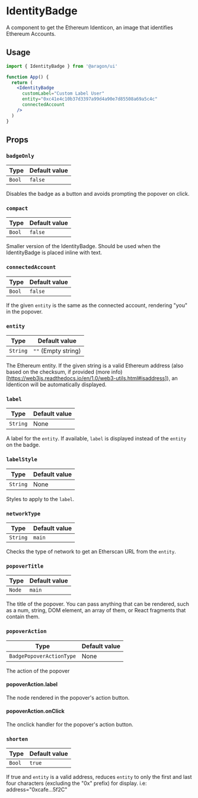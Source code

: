# IdentityBadge

A component to get the Ethereum Identicon, an image that identifies Ethereum Accounts.

## Usage

```jsx
import { IdentityBadge } from '@aragon/ui'

function App() {
  return (
    <IdentityBadge
      customLabel="Custom Label User"
      entity="0xc41e4c10b37d3397a99d4a90e7d85508a69a5c4c"
      connectedAccount
    />
  )
}
```

## Props

### `badgeOnly`

| Type   | Default value |
| ------ | ------------- |
| `Bool` | `false`       |

Disables the badge as a button and avoids prompting the popover on click.

### `compact`

| Type   | Default value |
| ------ | ------------- |
| `Bool` | `false`       |

Smaller version of the IdentityBadge. Should be used when the IdentityBadge is placed inline with text.

### `connectedAccount`

| Type   | Default value |
| ------ | ------------- |
| `Bool` | `false`       |

If the given `entity` is the same as the connected account, rendering "you" in the popover.

### `entity`

| Type     | Default value       |
| -------- | ------------------- |
| `String` | `""` (Empty string) |

The Ethereum entity. If the given string is a valid Ethereum address (also based on the checksum, if provided (more info)[https://web3js.readthedocs.io/en/1.0/web3-utils.html#isaddress]), an Identicon will be automatically displayed.

### `label`

| Type     | Default value |
| -------- | ------------- |
| `String` | None          |

A label for the `entity`. If available, `label` is displayed instead of the `entity` on the badge.

### `labelStyle`

| Type     | Default value |
| -------- | ------------- |
| `String` | None          |

Styles to apply to the `label`.

### `networkType`

| Type     | Default value |
| -------- | ------------- |
| `String` | `main`        |

Checks the type of network to get an Etherscan URL from the `entity`.

### `popoverTitle`

| Type   | Default value |
| ------ | ------------- |
| `Node` | `main`        |

The title of the popover. You can pass anything that can be rendered, such as a num, string, DOM element, an array of them, or React fragments that contain them.

### `popoverAction`

| Type                     | Default value |
| ------------------------ | ------------- |
| `BadgePopoverActionType` | None          |

The action of the popover

#### popoverAction.label

The node rendered in the popover's action button.

#### popoverAction.onClick

The onclick handler for the popover's action button.

### `shorten`

| Type   | Default value |
| ------ | ------------- |
| `Bool` | `true`        |

If true and `entity` is a valid address, reduces `entity` to only the first and last four characters (excluding the "0x" prefix) for display. i.e: address="0xcafe…5f2C"
